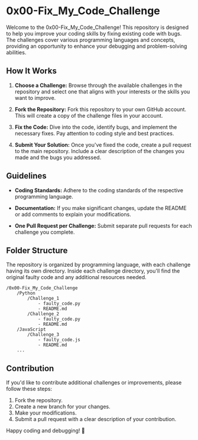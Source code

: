 # 0x00-Fix_My_Code_Challenge

Welcome to the 0x00-Fix_My_Code_Challenge! This repository is designed to help you improve your coding skills by fixing existing code with bugs. The challenges cover various programming languages and concepts, providing an opportunity to enhance your debugging and problem-solving abilities.

## How It Works

1. **Choose a Challenge:** Browse through the available challenges in the repository and select one that aligns with your interests or the skills you want to improve.

2. **Fork the Repository:** Fork this repository to your own GitHub account. This will create a copy of the challenge files in your account.

3. **Fix the Code:** Dive into the code, identify bugs, and implement the necessary fixes. Pay attention to coding style and best practices.

4. **Submit Your Solution:** Once you've fixed the code, create a pull request to the main repository. Include a clear description of the changes you made and the bugs you addressed.

## Guidelines

- **Coding Standards:** Adhere to the coding standards of the respective programming language.
  
- **Documentation:** If you make significant changes, update the README or add comments to explain your modifications.

- **One Pull Request per Challenge:** Submit separate pull requests for each challenge you complete.

## Folder Structure

The repository is organized by programming language, with each challenge having its own directory. Inside each challenge directory, you'll find the original faulty code and any additional resources needed.

```
/0x00-Fix_My_Code_Challenge
    /Python
        /Challenge_1
            - faulty_code.py
            - README.md
        /Challenge_2
            - faulty_code.py
            - README.md
    /JavaScript
        /Challenge_3
            - faulty_code.js
            - README.md
    ...
```

## Contribution

If you'd like to contribute additional challenges or improvements, please follow these steps:

1. Fork the repository.
2. Create a new branch for your changes.
3. Make your modifications.
4. Submit a pull request with a clear description of your contribution.

Happy coding and debugging! 🚀
